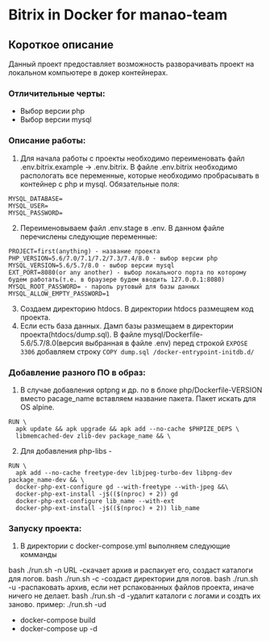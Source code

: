 Bitrix in Docker for manao-team
================================

## Короткое описание
Данный проект предоставляет возможность разворачивать проект на локальном компьютере
в докер контейнерах.

### Отличительные черты:
- Выбор версии php
- Выбор версии mysql

### Описание работы:
1. Для начала работы с проекты необходимо переименовать файл .env.bitrix.example
 -> .env.bitrix. В файле .env.bitrix необходимо распологать все переменные, которые
 необходимо пробрасывать в контейнер с php и mysql. Обязательные поля:
```
MYSQL_DATABASE=
MYSQL_USER=
MYSQL_PASSWORD=
```
2. Переименовываем файл .env.stage в .env. В данном файле перечислены следующие переменные:
```
PROJECT=first(anything) - название проекта
PHP_VERSION=5.6/7.0/7.1/7.2/7.3/7.4/8.0 - выбор версии php
MYSQL_VERSION=5.6/5.7/8.0 - выбор версии mysql
EXT_PORT=8080(or any another) - выбор локального порта по которому будем работать(т.е. в браузере будем вводить 127.0.0.1:8080)
MYSQL_ROOT_PASSWORD= - пароль рутовый для базы данных
MYSQL_ALLOW_EMPTY_PASSWORD=1
```

3. Создаем директорию htdocs. В директории htdocs размещяем код проекта.
4. Если есть база данных. Дамп базы размещаем в директории проекта(htdocs/dump.sql).
В файле mysql/Dockerfile-5.6/5.7/8.0(версия выбранная в файле .env) перед строкой
`EXPOSE 3306` добавляем строку `COPY dump.sql /docker-entrypoint-initdb.d/ `

### Добавление разного ПО в образ:
1. В случае добавления optpng и др. по в блоке php/Dockerfile-VERSION вместо pacage_name вставляем название пакета. Пакет искать для OS alpine.
```
RUN \
  apk update && apk upgrade && apk add --no-cache $PHPIZE_DEPS \
  libmemcached-dev zlib-dev package_name && \
```
2. Для добавления php-libs -
```
RUN \
  apk add --no-cache freetype-dev libjpeg-turbo-dev libpng-dev package_name-dev && \
  docker-php-ext-configure gd --with-freetype --with-jpeg &&\
  docker-php-ext-install -j$(($(nproc) + 2)) gd
  docker-php-ext-configure lib_name --with-ext
  docker-php-ext-install -j$(($(nproc) + 2)) lib_name
```

### Запуску проекта:

1. В директории с docker-compose.yml выполняем следующие комманды

bash ./run.sh -n URL -скачает архив и распакует его, создаст каталоги для логов.
bash ./run.sh -c -создаст директории для логов.
bash ./run.sh -u -распаковать архив, если нет рспакованных файлов проекта, иначе ничего не делает.
bash ./run.sh -d -удалит каталоги с логами и создть их заново.
пример: ./run.sh -ud

+ docker-compose build
+ docker-compose up -d


